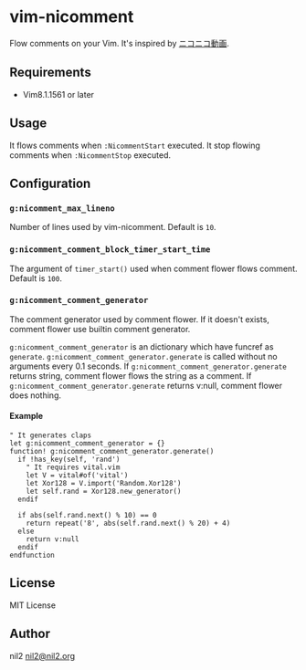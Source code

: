 vim-nicomment
=============

Flow comments on your Vim.
It's inspired by [ニコニコ動画](https://www.nicovideo.jp/).

Requirements
------------

- Vim8.1.1561 or later

Usage
-----

It flows comments when `:NicommentStart` executed.
It stop flowing comments when `:NicommentStop` executed.

Configuration
-------------

### `g:nicomment_max_lineno`

Number of lines used by vim-nicomment.
Default is `10`.

### `g:nicomment_comment_block_timer_start_time`

The argument of `timer_start()` used when comment flower flows comment.
Default is `100`.

### `g:nicomment_comment_generator`

The comment generator used by comment flower.
If it doesn't exists, comment flower use builtin comment generator.

`g:nicomment_comment_generator` is an dictionary which have funcref as `generate`.
`g:nicomment_comment_generator.generate` is called without no arguments every 0.1 seconds.
If `g:nicomment_comment_generator.generate` returns string, comment flower flows the string as a comment.
If `g:nicomment_comment_generator.generate` returns v:null, comment flower does nothing.

#### Example

```vim
" It generates claps
let g:nicomment_comment_generator = {}
function! g:nicomment_comment_generator.generate()
  if !has_key(self, 'rand')
    " It requires vital.vim
    let V = vital#of('vital')
    let Xor128 = V.import('Random.Xor128')
    let self.rand = Xor128.new_generator()
  endif

  if abs(self.rand.next() % 10) == 0
    return repeat('8', abs(self.rand.next() % 20) + 4)
  else
    return v:null
  endif
endfunction
```

License
-------

MIT License

Author
------

nil2 <nil2@nil2.org>
